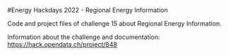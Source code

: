 #Energy Hackdays 2022 - Regional Energy Information

Code and project files of challenge 15 about Regional Energy Information.

Information about the challenge and documentation: https://hack.opendata.ch/project/848